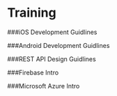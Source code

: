 Training
========

###iOS Development Guidlines

###Android Development Guidlines

###REST API Design Guidlines

###Firebase Intro

###Microsoft Azure Intro
